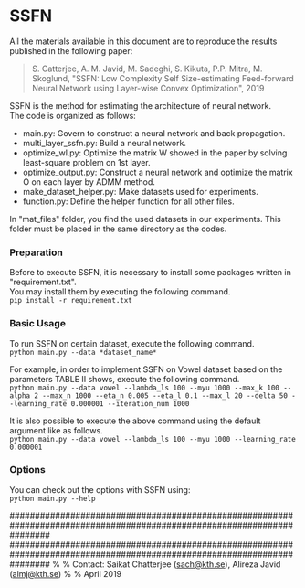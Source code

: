 # SSFN

All the materials available in this document are to reproduce the results published in the following paper:

>S. Catterjee, A. M. Javid, M. Sadeghi, S. Kikuta, P.P. Mitra, M. Skoglund, 
>"SSFN: Low Complexity Self Size-estimating Feed-forward Neural Network using Layer-wise Convex Optimization", 2019

SSFN is the method for estimating the architecture of neural network.   
The code is organized as follows:

- main.py: Govern to construct a neural network and back propagation.
- multi_layer_ssfn.py: Build a neural network.
- optimize_wl.py: Optimize the matrix W showed in the paper by solving least-square problem on 1st layer.
- optimize_output.py: Construct a neural network and optimize the matrix O on each layer by ADMM method.
- make_dataset_helper.py: Make datasets used for experiments.
- function.py: Define the helper function for all other files.

In "mat_files" folder, you find the used datasets in our experiments. 
This folder must be placed in the same directory as the codes.   

### Preparation
Before to execute SSFN, it is necessary to install some packages written in "requirement.txt".   
You may install them by executing the following command.   
```pip install -r requirement.txt```

### Basic Usage
To run SSFN on certain dataset, execute the following command.   
```python main.py --data *dataset_name*```   

For example, in order to implement SSFN on Vowel dataset based on the parameters TABLE Ⅱ shows, execute the following command.   
```python main.py --data vowel --lambda_ls 100 --myu 1000 --max_k 100 --alpha 2 --max_n 1000 --eta_n 0.005 --eta_l 0.1 --max_l 20 --delta 50 --learning_rate 0.000001 --iteration_num 1000```

It is also possible to execute the above command using the default argument like as follows.   
```python main.py --data vowel --lambda_ls 100 --myu 1000 --learning_rate 0.000001```

### Options 
You can check out the options with SSFN using:   
```python main.py --help```

########################################################################################################################
########################################################################################################################
%
%   Contact:    Saikat Chatterjee (sach@kth.se), Alireza Javid (almj@kth.se) 
%
% 	April 2019
   